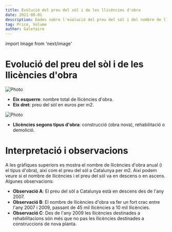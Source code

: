 ```yaml
---
title: Evolució del preu del sòl i de les llicències d'obra
date: 2021-08-01
description: Dades sobre l'evolució del preu del sòl i del nombre de llicències d'obra, segons si són per a obra nova, rehabilitacions o demolicions.
tag: Price, Volume
author: Galetaire
---
```


import Image from 'next/image'

# Evolució del preu del sòl i de les llicències d'obra

<Image
  src="/images/llicenciesobra.png"
  alt="Photo"
  width={726}
  height={457}
  priority
  className="next-image"
/>

- **Eix esquerre**: nombre total de llicències d'obra.
- **Eix dret**: preu del sòl en euros per m2.

<Image
  src="/images/tipusobra.png"
  alt="Photo"
  width={726}
  height={457}
  priority
  className="next-image"
/>

- **Llicències segons tipus d'obra**: construcció (obra nova), rehabilitació o demolició.

# Interpretació i observacions

A les gràfiques superiors es mostra el nombre de llicències d'obra anual (i el tipus d'obra), així com el preu del sòl a Catalunya per m2. Així podem veure si el nombre de llicències i el preu del sòl va en descens o en ascens. Algunes observacions:

- **Observació A**: El preu del sòl a Catalunya està en descens des de l'any 2007.
- **Observació B**: El nombre de llicències d'obra va fer un fort crac entre l'any 2007 i 2009, passant de 45 mil llicències a 10 mil llicències.
- **Observació C**: Des de l'any 2009 les llicències destinades a rehabilitacions són més que no pas les llicències destinades a construccions de nova planta.
